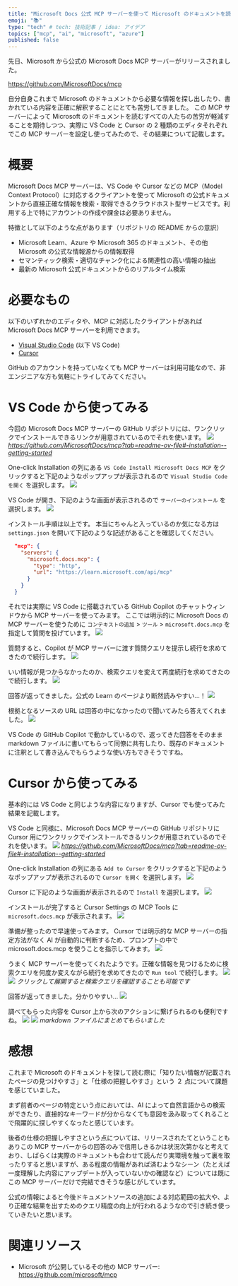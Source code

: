 ```yaml
---
title: "Microsoft Docs 公式 MCP サーバーを使って Microsoft のドキュメントを読みやすくする"
emoji: "📚"
type: "tech" # tech: 技術記事 / idea: アイデア
topics: ["mcp", "ai", "microsoft", "azure"]
published: false
---
```

先日、Microsoft から公式の Microsoft Docs MCP サーバーがリリースされました。

https://github.com/MicrosoftDocs/mcp

自分自身これまで Microsoft のドキュメントから必要な情報を探し出したり、書かれている内容を正確に解釈することにとても苦労してきました。
この MCP サーバーによって Microsoft のドキュメントを読むすべての人たちの苦労が軽減することを期待しつつ、実際に VS Code と Cursor の 2 種類のエディタそれぞれでこの MCP サーバーを設定し使ってみたので、その結果について記載します。

# 概要
Microsoft Docs MCP サーバーは、VS Code や Cursor などの MCP（Model Context Protocol）に対応するクライアントを使って Microsoft の公式ドキュメントから直接正確な情報を検索・取得できるクラウドホスト型サービスです。利用する上で特にアカウントの作成や課金は必要ありません。

特徴として以下のような点があります（リポジトリの README からの意訳）

- Microsoft Learn、Azure や Microsoft 365 のドキュメント、その他 Microsoft の公式な情報源からの情報取得
- セマンティック検索・適切なチャンク化による関連性の高い情報の抽出
- 最新の Microsoft 公式ドキュメントからのリアルタイム検索

# 必要なもの
以下のいずれかのエディタや、MCP に対応したクライアントがあれば Microsoft Docs MCP サーバーを利用できます。

- [Visual Studio Code](https://code.visualstudio.com/) (以下 VS Code)
- [Cursor](https://www.cursor.com/)

GitHub のアカウントを持っていなくても MCP サーバーは利用可能なので、非エンジニアな方も気軽にトライしてみてください。

# VS Code から使ってみる
今回の Microsoft Docs MCP サーバーの GitHub リポジトリには、ワンクリックでインストールできるリンクが用意されているのでそれを使います。
![](/images/microsoft-docs-mcp/1749919038707.png)
*https://github.com/MicrosoftDocs/mcp?tab=readme-ov-file#-installation--getting-started*

One-click Installation の列にある `VS Code Install Microsoft Docs MCP` をクリックすると下記のようなポップアップが表示されるので `Visual Studio Code を開く` を選択します。
![](/images/microsoft-docs-mcp/1749918664594.png)

VS Code が開き、下記のような画面が表示されるので `サーバーのインストール` を選択します。
![](/images/microsoft-docs-mcp/1749919607685.png)

インストール手順は以上です。
本当にちゃんと入っているのか気になる方は `settings.json` を開いて下記のような記述があることを確認してください。

```json:settings.json
  "mcp": {
    "servers": {
      "microsoft.docs.mcp": {
        "type": "http",
        "url": "https://learn.microsoft.com/api/mcp"
      }
    }
  }
```

それでは実際に VS Code に搭載されている GitHub Copilot のチャットウィンドウから MCP サーバーを使ってみます。
ここでは明示的に Microsoft Docs の MCP サーバーを使うために `コンテキストの追加` > `ツール` > `microsoft.docs.mcp` を指定して質問を投げています。
![](/images/microsoft-docs-mcp/1749920180421.png)

質問すると、Copilot が MCP サーバーに渡す質問クエリを提示し続行を求めてきたので続行します。
![](/images/microsoft-docs-mcp/1749920327092.png)

いい情報が見つからなかったのか、検索クエリを変えて再度続行を求めてきたので続行します。
![](/images/microsoft-docs-mcp/1749920417309.png)

回答が返ってきました。公式の Learn のページより断然読みやすい…！
![](/images/microsoft-docs-mcp/1749920619661.png)

根拠となるソースの URL は回答の中になかったので聞いてみたら答えてくれました。
![](/images/microsoft-docs-mcp/1749920807532.png)

VS Code の GitHub Copilot で動かしているので、返ってきた回答をそのまま markdown ファイルに書いてもらって同僚に共有したり、既存のドキュメントに注釈として書き込んでもらうような使い方もできそうですね。

# Cursor から使ってみる
基本的には VS Code と同じような内容になりますが、Cursor でも使ってみた結果を記載します。

VS Code と同様に、Microsoft Docs MCP サーバーの GitHub リポジトリに Cursor 用にワンクリックでインストールできるリンクが用意されているのでそれを使います。
![](/images/microsoft-docs-mcp/1749919038707.png)
*https://github.com/MicrosoftDocs/mcp?tab=readme-ov-file#-installation--getting-started*

One-click Installation の列にある `Add to Cursor` をクリックすると下記のようなポップアップが表示されるので `Cursor を開く` を選択します。
![](/images/microsoft-docs-mcp/1749921737839.png)

Cursor に下記のような画面が表示されるので `Install` を選択します。
![](/images/microsoft-docs-mcp/1749921712429.png)

インストールが完了すると Cursor Settings の MCP Tools に `microsoft.docs.mcp` が表示されます。
![](/images/microsoft-docs-mcp/1749946777068.png)

準備が整ったので早速使ってみます。
Cursor では明示的な MCP サーバーの指定方法がなく AI が自動的に判断するため、プロンプトの中で microsoft.docs.mcp を使うことを指示してみます。
![](/images/microsoft-docs-mcp/1749957108093.png)

うまく MCP サーバーを使ってくれたようです。正確な情報を見つけるために検索クエリを何度か変えながら続行を求めてきたので `Run tool` で続行します。
![](/images/microsoft-docs-mcp/1749957130775.png)
![](/images/microsoft-docs-mcp/1749957147622.png)
*クリックして展開すると検索クエリを確認することも可能です*

回答が返ってきました。分かりやすい…
![](/images/microsoft-docs-mcp/1749957161674.png)

調べてもらった内容を Cursor 上から次のアクションに繋げられるのも便利ですね。
![](/images/microsoft-docs-mcp/1749957678697.png)
![](/images/microsoft-docs-mcp/1749957722342.png)
*markdown ファイルにまとめてもらいました*

# 感想
これまで Microsoft のドキュメントを探して読む際に「知りたい情報が記載されたページの見つけやすさ」と「仕様の把握しやすさ」という ２ 点について課題を感じていました。

まず前者のページの特定という点においては、AI によって自然言語からの検索ができたり、直接的なキーワードが分からなくても意図を汲み取ってくれることで飛躍的に探しやすくなったと感じています。

後者の仕様の把握しやすさという点については、リリースされたてということもありこの MCP サーバーからの回答のみで信用しきるかは状況次第かなと考えており、しばらくは実際のドキュメントも合わせて読んだり実環境を触って裏を取ったりすると思いますが、ある程度の情報があれば済むようなシーン（たとえば一度理解した内容にアップデートが入っていないかの確認など）については既にこの MCP サーバーだけで完結できそうな感じがしています。

公式の情報によると今後ドキュメントソースの追加による対応範囲の拡大や、より正確な結果を出すためのクエリ精度の向上が行われるようなので引き続き使っていきたいと思います。

# 関連リソース
- Microsoft が公開しているその他の MCP サーバー: https://github.com/microsoft/mcp
